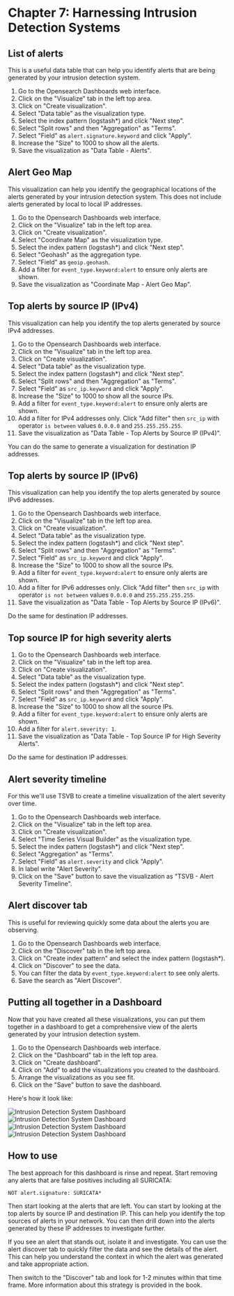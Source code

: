 # Chapter 7: Harnessing Intrusion Detection Systems

## List of alerts
This is a useful data table that can help you identify alerts that are being generated by your intrusion detection system.

1. Go to the Opensearch Dashboards web interface.
2. Click on the "Visualize" tab in the left top area.
3. Click on "Create visualization".
4. Select "Data table" as the visualization type.
5. Select the index pattern (logstash*) and click "Next step".
6. Select "Split rows" and then "Aggregation" as "Terms".
7. Select "Field" as `alert.signature.keyword` and click "Apply".
8. Increase the "Size" to 1000 to show all the alerts.
9. Save the visualization as "Data Table - Alerts".

## Alert Geo Map

This visualization can help you identify the geographical locations of the alerts generated by your intrusion detection system. This does not include alerts generated by local to local IP addresses.

1. Go to the Opensearch Dashboards web interface.
2. Click on the "Visualize" tab in the left top area.
3. Click on "Create visualization".
4. Select "Coordinate Map" as the visualization type.
5. Select the index pattern (logstash*) and click "Next step".
6. Select "Geohash" as the aggregation type.
7. Select "Field" as `geoip.geohash`.
8. Add a filter for `event_type.keyword:alert` to ensure only alerts are shown.
9. Save the visualization as "Coordinate Map - Alert Geo Map".

## Top alerts by source IP (IPv4)

This visualization can help you identify the top alerts generated by source IPv4 addresses.

1. Go to the Opensearch Dashboards web interface.
2. Click on the "Visualize" tab in the left top area.
3. Click on "Create visualization".
4. Select "Data table" as the visualization type.
5. Select the index pattern (logstash*) and click "Next step".
6. Select "Split rows" and then "Aggregation" as "Terms".
7. Select "Field" as `src_ip.keyword` and click "Apply".
8. Increase the "Size" to 1000 to show all the source IPs.
9. Add a filter for `event_type.keyword:alert` to ensure only alerts are shown.
10. Add a filter for IPv4 addresses only. Click "Add filter" then `src_ip` with operator `is between` values `0.0.0.0` and `255.255.255.255`.
10. Save the visualization as "Data Table - Top Alerts by Source IP (IPv4)".

You can do the same to generate a visualization for destination IP addresses.

## Top alerts by source IP (IPv6)

This visualization can help you identify the top alerts generated by source IPv6 addresses.

1. Go to the Opensearch Dashboards web interface.
2. Click on the "Visualize" tab in the left top area.
3. Click on "Create visualization".
4. Select "Data table" as the visualization type.
5. Select the index pattern (logstash*) and click "Next step".
6. Select "Split rows" and then "Aggregation" as "Terms".
7. Select "Field" as `src_ip.keyword` and click "Apply".
8. Increase the "Size" to 1000 to show all the source IPs.
9. Add a filter for `event_type.keyword:alert` to ensure only alerts are shown.
10. Add a filter for IPv6 addresses only. Click "Add filter" then `src_ip` with operator `is not between` values `0.0.0.0` and `255.255.255.255`.
10. Save the visualization as "Data Table - Top Alerts by Source IP (IPv6)".

Do the same for destination IP addresses.

## Top source IP for high severity alerts

1. Go to the Opensearch Dashboards web interface.
2. Click on the "Visualize" tab in the left top area.
3. Click on "Create visualization".
4. Select "Data table" as the visualization type.
5. Select the index pattern (logstash*) and click "Next step".
6. Select "Split rows" and then "Aggregation" as "Terms".
7. Select "Field" as `src_ip.keyword` and click "Apply".
8. Increase the "Size" to 1000 to show all the source IPs.
9. Add a filter for `event_type.keyword:alert` to ensure only alerts are shown.
10. Add a filter for `alert.severity: 1`.
11. Save the visualization as "Data Table - Top Source IP for High Severity Alerts".

Do the same for destination IP addresses.

## Alert severity timeline

For this we'll use TSVB to create a timeline visualization of the alert severity over time.

1. Go to the Opensearch Dashboards web interface.
2. Click on the "Visualize" tab in the left top area.
3. Click on "Create visualization".
4. Select "Time Series Visual Builder" as the visualization type.
5. Select the index pattern (logstash*) and click "Next step".
6. Select "Aggregation" as "Terms".
7. Select "Field" as `alert.severity` and click "Apply".
8. In label write "Alert Severity".
9. Click on the "Save" button to save the visualization as "TSVB - Alert Severity Timeline".

## Alert discover tab

This is useful for reviewing quickly some data about the alerts you are observing.

1. Go to the Opensearch Dashboards web interface.
2. Click on the "Discover" tab in the left top area.
3. Click on "Create index pattern" and select the index pattern (logstash*).
4. Click on "Discover" to see the data.
5. You can filter the data by `event_type.keyword:alert` to see only alerts.
6. Save the search as "Alert Discover".

## Putting all together in a Dashboard

Now that you have created all these visualizations, you can put them together in a dashboard to get a comprehensive view of the alerts generated by your intrusion detection system.

1. Go to the Opensearch Dashboards web interface.
2. Click on the "Dashboard" tab in the left top area.
3. Click on "Create dashboard".
4. Click on "Add" to add the visualizations you created to the dashboard.
5. Arrange the visualizations as you see fit.
6. Click on the "Save" button to save the dashboard.

Here's how it look like:

![Intrusion Detection System Dashboard](img/alert-dashboard1.png)
![Intrusion Detection System Dashboard](img/alert-dashboard2.png)
![Intrusion Detection System Dashboard](img/alert-dashboard3.png)
![Intrusion Detection System Dashboard](img/alert-dashboard4.png)

## How to use
The best approach for this dashboard is rinse and repeat. Start removing any alerts that are false positives including all SURICATA:
```
NOT alert.signature: SURICATA*
```

Then start looking at the alerts that are left. You can start by looking at the top alerts by source IP and destination IP. This can help you identify the top sources of alerts in your network. You can then drill down into the alerts generated by these IP addresses to investigate further. 

If you see an alert that stands out, isolate it and investigate. You can use the alert discover tab to quickly filter the data and see the details of the alert. This can help you understand the context in which the alert was generated and take appropriate action.

Then switch to the "Discover" tab and look for 1-2 minutes within that time frame. More information about this strategy is provided in the book.
